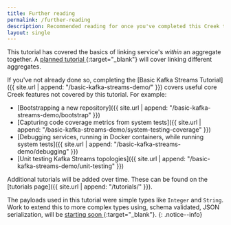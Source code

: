 ```yaml
---
title: Further reading
permalink: /further-reading
description: Recommended reading for once you've completed this Creek tutorial.
layout: single
---
```


This tutorial has covered the basics of linking service's _within_ an aggregate together. A
[planned tutorial <i class="fas fa-external-link-alt"></i>](https://github.com/creek-service/creek-kafka/issues/259){:target="_blank"} 
will cover linking different aggregates.

If you've not already done so, completing the
[Basic Kafka Streams Tutorial]({{ site.url | append: "/basic-kafka-streams-demo/" }})
covers useful core Creek features not covered by this tutorial. For example:
 - [Bootstrapping a new repository]({{ site.url | append: "/basic-kafka-streams-demo/bootstrap" }})
 - [Capturing code coverage metrics from system tests]({{ site.url | append: "/basic-kafka-streams-demo/system-testing-coverage" }})
 - [Debugging services, running in Docker containers, while running system tests]({{ site.url | append: "/basic-kafka-streams-demo/debugging" }})
 - [Unit testing Kafka Streams topologies]({{ site.url | append: "/basic-kafka-streams-demo/unit-testing" }})

Additional tutorials will be added over time. These can be found on the [tutorials page]({{ site.url | append: "/tutorials/" }}).

The payloads used in this tutorial were simple types like `Integer` and `String`.  
Work to extend this to more complex types using, schema validated, JSON serialization, will be 
[starting soon <i class="fas fa-external-link-alt"></i>](https://github.com/creek-service/creek-kafka/issues/25){:target="_blank"}.
{: .notice--info}